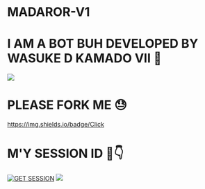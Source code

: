 # MADAROR-V1

# I AM A BOT BUH DEVELOPED BY WASUKE D KAMADO VII 💨

<a><img src='https://i.imgur.com/xGHeJ1U.jpeg'/></a>    


# PLEASE FORK ME 😓

https://img.shields.io/badge/Click 

# M'Y SESSION ID 🫠👇

<a href='https://wasuke-session-ruok-v1.onrender.com' target="_blank"><img alt='GET SESSION' src='https://img.shields.io/badge/Click here to get your Session code-blue?style=for-the-badge&logo=opencv&logoColor=black'/></a> 
<a><img src='https://i.imgur.com/LyHic3i.gif'/></a>    

